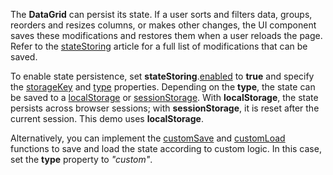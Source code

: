 The **DataGrid** can persist its state. If a user sorts and filters data, groups, reorders and resizes columns, or makes other changes, the UI component saves these modifications and restores them when a user reloads the page. Refer to the [stateStoring](/Documentation/ApiReference/UI_Components/dxDataGrid/Configuration/stateStoring/) article for a full list of modifications that can be saved.

To enable state persistence, set **stateStoring**.[enabled](/Documentation/ApiReference/UI_Components/dxDataGrid/Configuration/stateStoring/#enabled) to **true** and specify the [storageKey](/Documentation/ApiReference/UI_Components/dxDataGrid/Configuration/stateStoring/#storageKey) and [type](/Documentation/ApiReference/UI_Components/dxDataGrid/Configuration/stateStoring/#type) properties. Depending on the **type**, the state can be saved to a <a href="https://developer.mozilla.org/en-US/docs/Web/API/Window/localStorage" target="_blank">localStorage</a> or <a href="https://developer.mozilla.org/en-US/docs/Web/API/Window/sessionStorage" target="_blank">sessionStorage</a>. With **localStorage**, the state persists across browser sessions; with **sessionStorage**, it is reset after the current session. This demo uses **localStorage**.

Alternatively, you can implement the [customSave](/Documentation/ApiReference/UI_Components/dxDataGrid/Configuration/stateStoring/#customSave) and [customLoad](/Documentation/ApiReference/UI_Components/dxDataGrid/Configuration/stateStoring/#customLoad) functions to save and load the state according to custom logic. In this case, set the **type** property to *"custom"*.
